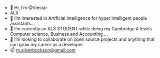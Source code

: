 - 👋 Hi, I’m @Viestar
- ALX
- 👀 I’m interested in Artificial Intelligence for hyper intelligent people assistants...
- 🌱 I’m currently an ALX STUDENT while doing my Cambridge A levels Computer science, Business and Accounting ...
- 💞️ I’m looking to collaborate on open source projects and anything that can grow my career as a developer.
- 📫 m.silverbuckson@gmail.com

<!---
Viestar/Viestar is a ✨ special ✨ repository because its `README.md` (this file) appears on your GitHub profile.
You can click the Preview link to take a look at your changes.
--->

